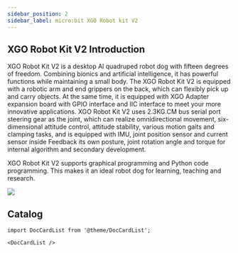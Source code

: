 ```yaml
---
sidebar_position: 2
sidebar_label: micro:bit XGO Robot kit V2
---
```


## XGO Robot Kit V2 Introduction

XGO Robot Kit V2 is a desktop Al quadruped robot dog with fifteen degrees of freedom. Combining bionics and artificial intelligence, it has powerful functions while maintaining a small body. The XGO Robot Kit V2 is equipped with a robotic arm and end grippers on the back, which can flexibly pick up and carry objects. At the same time, it is equipped with XGO Adapter expansion board with GPIO interface and IIC interface to meet your more innovative applications. XGO Robot Kit V2 uses 2.3KG.CM bus serial port steering gear as the joint, which can realize omnidirectional movement, six-dimensional attitude control, attitude stability, various motion gaits and clamping tasks, and is equipped with IMU, joint position sensor and current sensor inside Feedback its own posture, joint rotation angle and torque for internal algorithm and secondary development.

XGO Robot Kit V2 supports graphical programming and Python code programming. This makes it an ideal robot dog for learning, teaching and research.

![](https://wiki-media-ef.oss-cn-hongkong.aliyuncs.com/i18n/en/docusaurus-plugin-content-docs/current/microbit/robot/xgo-robot-kit-v2/images/microbit-xgo-lite2-introduce-01.png)


## Catalog

```mdx-code-block
import DocCardList from '@theme/DocCardList';

<DocCardList />
```
